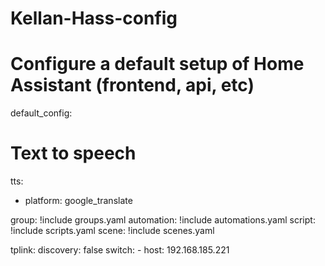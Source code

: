 # Kellan-Hass-config

# Configure a default setup of Home Assistant (frontend, api, etc)
default_config:

# Text to speech
tts:
  - platform: google_translate

group: !include groups.yaml
automation: !include automations.yaml
script: !include scripts.yaml
scene: !include scenes.yaml

tplink:
  discovery: false
  switch:
    - host: 192.168.185.221
